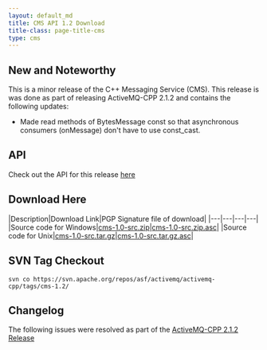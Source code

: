 ```yaml
---
layout: default_md
title: CMS API 1.2 Download
title-class: page-title-cms
type: cms
---
```


New and Noteworthy
------------------

This is a minor release of the C++ Messaging Service (CMS). This release is was done as part of releasing ActiveMQ-CPP 2.1.2 and contains the following updates:

* Made read methods of BytesMessage const so that asynchronous consumers (onMessage) don't have to use const_cast.

API
---

Check out the API for this release [here](http://activemq.apache.org/cms/api_docs/cms-1.2)

Download Here
-------------

|Description|Download Link|PGP Signature file of download|
|---|---|---|---|
|Source code for Windows|[cms-1.0-src.zip](http://archive.apache.org/dist/activemq/activemq-cpp/source/cms-1.0-src.zip)|[cms-1.0-src.zip.asc](http://archive.apache.org/dist/activemq/activemq-cpp/source/cms-1.0-src.zip.asc)|
|Source code for Unix|[cms-1.0-src.tar.gz](http://archive.apache.org/dist/activemq/activemq-cpp/source/cms-1.0-src.tar.gz)|[cms-1.0-src.tar.gz.asc](http://archive.apache.org/dist/activemq/activemq-cpp/source/cms-1.0-src.tar.gz.asc)|

SVN Tag Checkout
----------------
```
svn co https://svn.apache.org/repos/asf/activemq/activemq-cpp/tags/cms-1.2/
```

Changelog
---------

The following issues were resolved as part of the [ActiveMQ-CPP 2.1.2 Release](../212-release)

 

